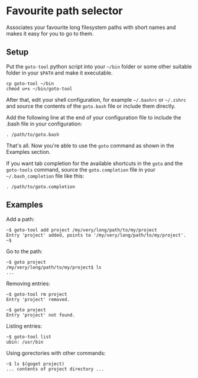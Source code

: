 # Favourite path selector

Associates your favourite long filesystem paths with short names
and makes it easy for you to go to them.

## Setup

Put the `goto-tool` python script into your `~/bin` folder or some
other suitable folder in your `$PATH` and make it executable.

	cp goto-tool ~/bin
	chmod u+x ~/bin/goto-tool

After that, edit your shell configuration, for example `~/.bashrc` or
`~/.zshrc` and source the contents of the `goto.bash` file or
include them directly.

Add the following line at the end of your configuration file to include
the .bash file in your configuration:

	. /path/to/goto.bash

That's all. Now you're able to use the `goto` command as shown in the
Examples section.

If you want tab completion for the available shortcuts in the `goto`
and the `goto-tools` command, source the `goto.completion` file
in your `~/.bash_completion` file like this:

	. /path/to/goto.completion

## Examples

Add a path:

	~$ goto-tool add project /my/very/long/path/to/my/project
	Entry 'project' added, points to '/my/very/long/path/to/my/project'.
	~$

Go to the path:

	~$ goto project
	/my/very/long/path/to/my/project$ ls
	...

Removing entries:

	~$ goto-tool rm project
	Entry 'project' removed.

	~$ goto project
	Entry 'project' not found.

Listing entries:

	~$ goto-tool list
	ubin: /usr/bin

Using gorectories with other commands:

	~$ ls $(goget project)
	... contents of project directory ...

